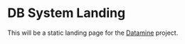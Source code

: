 # DB System Landing
This will be a static landing page for the [Datamine](https://github.com/shannon-sbip/datamine) project.
